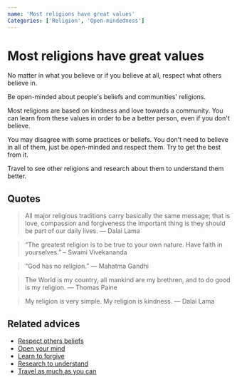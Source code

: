 ```yaml
---
name: 'Most religions have great values'
Categories: ['Religion', 'Open-mindedness']
---
```

# Most religions have great values

No matter in what you believe or if you believe at all, respect what others believe in.

Be open-minded about people's beliefs and communities' religions.

Most religions are based on kindness and love towards a community. You can learn from these values in order to be a better person, even if you don't believe.

You may disagree with some practices or beliefs. You don't need to believe in all of them, just be open-minded and respect them. Try to get the best from it.

Travel to see other religions and research about them to understand them better.

## Quotes

> All major religious traditions carry basically the same message; that is love, compassion and forgiveness the important thing is they should be part of our daily lives. — Dalai Lama

> “The greatest religion is to be true to your own nature. Have faith in yourselves.” – Swami Vivekananda

> “God has no religion.” ― Mahatma Gandhi

> The World is my country, all mankind are my brethren, and to do good is my religion. ― Thomas Paine

> My religion is very simple. My religion is kindness. ― Dalai Lama

## Related advices

- [Respect others beliefs](Respect%20others%20beliefs/index.md)
- [Open your mind](Open%20your%20mind/index.md)
- [Learn to forgive](Learn%20to%20forgive/index.md)
- [Research to understand](Research%20to%20understand%20better/index.md)
- [Travel as much as you can](Travel%20as%20much%20as%20you%20can/index.md)
